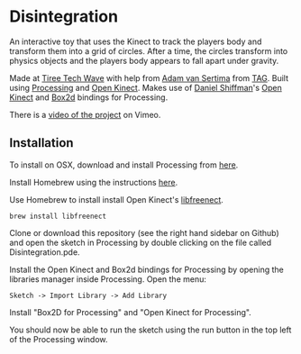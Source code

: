 Disintegration
==============

An interactive toy that uses the Kinect to track the players body and transform them into a grid of circles.  After a time, the circles transform into physics objects and the players body appears to fall apart under gravity.  

Made at [Tiree Tech Wave](http://tireetechwave.org/) with help from [Adam van Sertima](http://tag.hexagram.ca/people/adam-van-sertima/) from [TAG](http://tag.hexagram.ca/).  Built using [Processing](http://www.processing.org) and [Open Kinect](http://openkinect.org/wiki/Main_Page).  Makes use of [Daniel Shiffman](http://shiffman.net/)'s [Open Kinect](http://shiffman.net/p5/kinect/) and [Box2d](https://github.com/shiffman/Box2D-for-Processing) bindings for Processing.

There is a [video of the project](https://vimeo.com/110350416) on Vimeo.

Installation
------------
To install on OSX, download and install Processing from [here](https://processing.org/download/).

Install Homebrew using the instructions [here](http://brew.sh/).

Use Homebrew to install install Open Kinect's [libfreenect](https://github.com/OpenKinect/libfreenect).

```
brew install libfreenect
```
Clone or download this repository (see the right hand sidebar on Github) and open the sketch in Processing by double clicking on the file called Disintegration.pde.

Install the Open Kinect and Box2d bindings for Processing by opening the libraries manager inside Processing.  Open the menu:
```
Sketch -> Import Library -> Add Library
```
Install "Box2D for Processing" and "Open Kinect for Processing".

You should now be able to run the sketch using the run button in the top left of the Processing window.